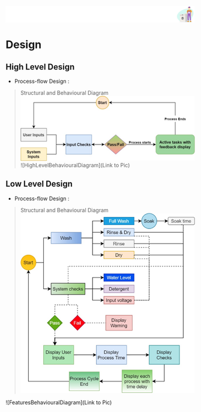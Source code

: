 ![](https://github.com/vivek28121997/256217_Mini_Project_StepIn_LTTS/blob/73c6fb10325f88e7201dd5899739453b815b8abb/2_Design/Dgn.png) 
# Design   

## High Level Design 
* Process-flow Design :

>Structural and Behavioural Diagram
![HighLevelStructuralDiagram](https://github.com/vivek28121997/256217_Mini_Project_StepIn_LTTS/blob/6258b0bae5a90a2e9091b658bddc550bc0d4dcd6/2_Design/Automatic%20Washing%20Machine%20Work%20Flow%20HLD%20ws.jpg)
![HighLevelBehaviouralDiagram](Link to Pic)

## Low Level Design 
* Process-flow Design :

>Structural and Behavioural Diagram
![FeaturesLevelStructuralDiagram](https://github.com/vivek28121997/256217_Mini_Project_StepIn_LTTS/blob/fa7172bf99f5f90f91b6adf523bb8b112fcb901b/2_Design/Automatic%20Washing%20Machine%20Work%20Flow%20ws.jpg)

![FeaturesBehaviouralDiagram](Link to Pic)
